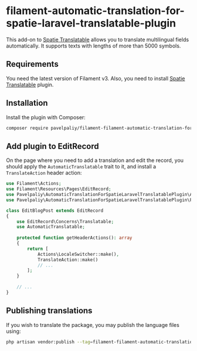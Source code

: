 # filament-automatic-translation-for-spatie-laravel-translatable-plugin
This add-on to [Spatie Translatable](https://filamentphp.com/plugins/filament-spatie-translatable) allows you to translate multilingual fields automatically. It supports texts with lengths of more than 5000 symbols.

## Requirements

You need the latest version of Filament v3. Also, you need to install [Spatie Translatable](https://filamentphp.com/plugins/filament-spatie-translatable) plugin.

## Installation

Install the plugin with Composer:

```bash
composer require pavelpaliy/filament-filament-automatic-translation-for-spatie-laravel-translatable-plugin
```
## Add plugin to EditRecord

On the page where you need to add a translation and edit the record, you should apply the `AutomaticTranslatable` trait to it, and install a `TranslateAction` header action:
```php
use Filament\Actions;
use Filament\Resources\Pages\EditRecord;
use Pavelpaliy\AutomaticTranslationForSpatieLaravelTranslatablePlugin\Actions\TranslateAction;
use Pavelpaliy\AutomaticTranslationForSpatieLaravelTranslatablePlugin\Filament\Resources\Pages\EditRecord\Concerns\AutomaticTranslatable;

class EditBlogPost extends EditRecord
{
    use EditRecord\Concerns\Translatable;
    use AutomaticTranslatable;
    
    protected function getHeaderActions(): array
    {
        return [
            Actions\LocaleSwitcher::make(),
            TranslateAction::make()
            // ...
        ];
    }
    
    // ...
}
```
## Publishing translations

If you wish to translate the package, you may publish the language files using:

```bash
php artisan vendor:publish --tag=filament-filament-automatic-translation-for-spatie-laravel-translatable-plugin
```
